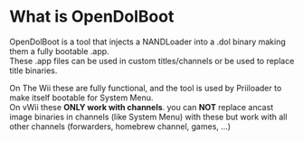 # What is OpenDolBoot #
OpenDolBoot is a tool that injects a NANDLoader into a .dol binary making them a fully bootable .app.  
These .app files can be used in custom titles/channels or be used to replace title binaries. 
  
On The Wii these are fully functional, and the tool is used by Priiloader to make itself bootable for System Menu.  
On vWii these **ONLY work with channels**. you can **NOT** replace ancast image binaries in channels (like System Menu) with these but work with all other channels (forwarders, homebrew channel, games, ...)

